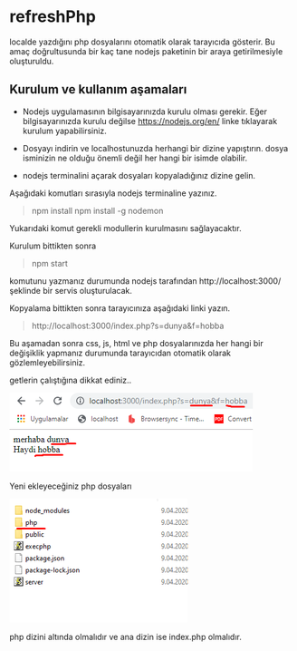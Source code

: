 # refreshPhp
localde yazdığını php dosyalarını otomatik olarak tarayıcıda gösterir. Bu amaç doğrultusunda bir kaç tane nodejs paketinin bir araya getirilmesiyle oluşturuldu.

## Kurulum ve kullanım aşamaları
* Nodejs uygulamasının bilgisayarınızda kurulu olması gerekir. Eğer bilgisayarınızda kurulu değilse https://nodejs.org/en/ linke tıklayarak kurulum yapabilirsiniz.

* Dosyayı indirin ve localhostunuzda herhangi bir dizine yapıştırın. dosya isminizin ne olduğu önemli değil her hangi bir isimde olabilir.

* nodejs terminalini açarak dosyaları kopyaladığınız dizine gelin.

Aşağıdaki komutları sırasıyla nodejs terminaline yazınız.
> npm install
> npm install -g nodemon

Yukarıdaki komut gerekli modullerin kurulmasını sağlayacaktır.

Kurulum bittikten sonra
> npm start

komutunu yazmanız durumunda nodejs tarafından  http://localhost:3000/ şeklinde bir servis oluşturulacak.

Kopyalama bittikten sonra tarayıcınıza aşağıdaki linki yazın.

> http://localhost:3000/index.php?s=dunya&f=hobba

Bu aşamadan sonra css, js, html ve php dosyalarınızda her hangi bir değişiklik yapmanız durumunda tarayıcıdan otomatik olarak gözlemleyebilirsiniz.

getlerin çalıştığına dikkat ediniz..

![1. resim](img/1.png)


Yeni ekleyeceğiniz php dosyaları

![2. resim](img/2.png)

php dizini altında olmalıdır ve ana dizin ise index.php olmalıdır.  
